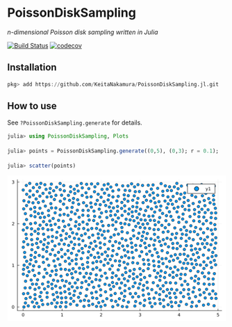# PoissonDiskSampling

*n-dimensional Poisson disk sampling written in Julia*

[![Build Status](https://github.com/KeitaNakamura/PoissonDiskSampling.jl/workflows/CI/badge.svg)](https://github.com/KeitaNakamura/PoissonDiskSampling.jl/actions)
[![codecov](https://codecov.io/gh/KeitaNakamura/PoissonDiskSampling.jl/branch/main/graph/badge.svg?token=7vrwuWCsYU)](https://codecov.io/gh/KeitaNakamura/PoissonDiskSampling.jl)

## Installation

```julia
pkg> add https://github.com/KeitaNakamura/PoissonDiskSampling.jl.git
```

## How to use

See `?PoissonDiskSampling.generate` for details.

```julia
julia> using PoissonDiskSampling, Plots

julia> points = PoissonDiskSampling.generate((0,5), (0,3); r = 0.1);

julia> scatter(points)
```

![demo](https://github.com/KeitaNakamura/PoissonDiskSampling.jl/blob/main/assets/demo.svg)
